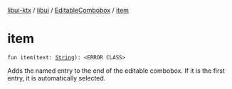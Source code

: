 [libui-ktx](../../index.md) / [libui](../index.md) / [EditableCombobox](index.md) / [item](./item.md)

# item

`fun item(text: `[`String`](https://kotlinlang.org/api/latest/jvm/stdlib/kotlin/-string/index.html)`): <ERROR CLASS>`

Adds the named entry to the end of the editable combobox.
If it is the first entry, it is automatically selected.


